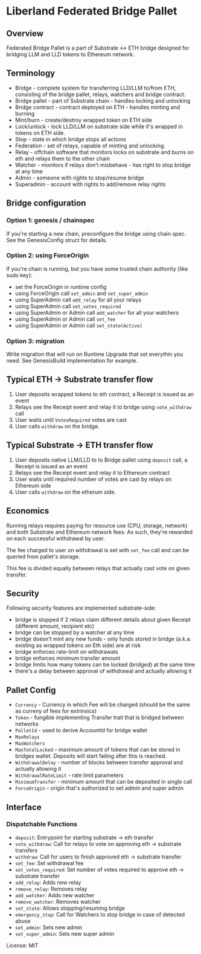 # Liberland Federated Bridge Pallet

## Overview

Federated Bridge Pallet is a part of Substrate <-> ETH bridge designed for
bridging LLM and LLD tokens to Ethereum network.

## Terminology

* Bridge - complete system for transferring LLD/LLM to/from ETH, consisting of the bridge
  pallet, relays, watchers and bridge contract.
* Bridge pallet - part of Substrate chain - handles locking and unlocking
* Bridge contract - contract deployed on ETH - handles minting and burning
* Mint/burn - create/destroy wrapped token on ETH side
* Lock/unlock - lock LLD/LLM on substrate side while it's wrapped in tokens on ETH side.
* Stop - state in which bridge stops all actions
* Federation - set of relays, capable of minting and unlocking.
* Relay - offchain software that monitors locks on substrate and burns on eth and relays them to
  the other chain
* Watcher - monitors if relays don't misbehave - has right to stop bridge at any time
* Admin - someone with rights to stop/resume bridge
* Superadmin - account with rights to add/remove relay rights

## Bridge configuration

### Option 1: genesis / chainspec

If you're starting a new chain, preconfigure the bridge using chain spec.
See the GenesisConfig struct for details.

### Option 2: using ForceOrigin

If you're chain is running, but you have some trusted chain authority (like sudo key):
* set the ForceOrigin in runtime config
* using ForceOrigin call `set_admin` and `set_super_admin`
* using SuperAdmin call `add_relay` for all your relays
* using SuperAdmin call `set_votes_required`
* using SuperAdmin or Admin call `add_watcher` for all your watchers
* using SuperAdmin or Admin call `set_fee`
* using SuperAdmin or Admin call `set_state(Active)`

### Option 3: migration

Write migration that will run on Runtime Upgrade that set everythin you
need. See GenesisBuild implementation for example.

## Typical ETH -> Substrate transfer flow

1. User deposits wrapped tokens to eth contract, a Receipt is issued as an event
2. Relays see the Receipt event and relay it to bridge using `vote_withdraw` call
3. User waits until `VotesRequired` votes are cast
4. User calls `withdraw` on the bridge.

## Typical Substrate -> ETH transfer flow

1. User deposits native LLM/LLD to to Bridge pallet using `deposit` call, a
   Receipt is issued as an event
2. Relays see the Receipt event and relay it to Ethereum contract
3. User waits until required number of votes are cast by relays on Ethereum side
4. User calls `withdraw` on the etherum side.

## Economics

Running relays requires paying for resource use (CPU, storage, network) and
both Substrate and Ethereum network fees. As such, they're rewarded on each
successful withdrawal by user.

The fee charged to user on withdrawal is set with `set_fee` call and can be
queried from pallet's storage.

This fee is divided equally between relays that actually cast vote on given
transfer.

## Security

Following security features are implemented substrate-side:
* bridge is stopped if 2 relays claim different details about given Receipt (different amount,
  recipient etc)
* bridge can be stopped by a watcher at any time
* bridge doesn't mint any new funds - only funds stored in bridge (a.k.a. existing as wrapped
  tokens on Eth side) are at risk
* bridge enforces rate-limit on withdrawals
* bridge enforces minimum transfer amount
* bridge limits how many tokens can be locked (bridged) at the same time
* there's a delay between approval of withdrawal and actually allowing it

## Pallet Config

* `Currency` - Currency in which Fee will be charged (should be the same as curreny of fees for
  extrinsics)
* `Token` - fungible implementing Transfer trait that is bridged between networks
* `PalletId` - used to derive AccountId for bridge wallet
* `MaxRelays`
* `MaxWatchers`
* `MaxTotalLocked` - maximum amount of tokens that can be stored in bridges wallet. Deposits
  will start failing after this is reached.
* `WithdrawalDelay` - number of blocks between transfer approval and actually allowing it
* `WithdrawalRateLimit` - rate limit parameters
* `MinimumTransfer` - minimum amount that can be deposited in single call
* `ForceOrigin` - origin that's authorized to set admin and super admin


## Interface

### Dispatchable Functions

* `deposit`: Entrypoint for starting substrate -> eth transfer
* `vote_withdraw`: Call for relays to vote on approving eth -> substrate transfers
* `withdraw`: Call for users to finish approved eth -> substrate transfer
* `set_fee`: Set withdrawal fee
* `set_votes_required`: Set number of votes required to approve eth -> substrate transfer
* `add_relay`: Adds new relay
* `remove_relay`: Removes relay
* `add_watcher`: Adds new watcher
* `remove_watcher`: Removes watcher
* `set_state`: Allows stopping/resuming bridge
* `emergency_stop`: Call for Watchers to stop bridge in case of detected abuse
* `set_admin`: Sets new admin
* `set_super_admin`: Sets new super admin


License: MIT